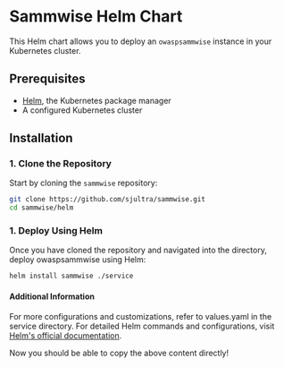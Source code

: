 # Sammwise Helm Chart

This Helm chart allows you to deploy an `owaspsammwise` instance in your Kubernetes cluster.

## Prerequisites

- [Helm](https://helm.sh/docs/intro/install/), the Kubernetes package manager
- A configured Kubernetes cluster

## Installation

### 1. Clone the Repository

Start by cloning the `sammwise` repository:

```bash
git clone https://github.com/sjultra/sammwise.git
cd sammwise/helm
```


### 1. Deploy Using Helm

Once you have cloned the repository and navigated into the directory, deploy owaspsammwise using Helm:

```bash
helm install sammwise ./service
```

#### Additional Information
For more configurations and customizations, refer to values.yaml in the service directory.
For detailed Helm commands and configurations, visit [Helm's official documentation](https://helm.sh/docs/).

Now you should be able to copy the above content directly!
